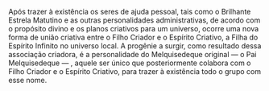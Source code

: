 ﻿Após trazer à existência os seres de ajuda pessoal, tais como o Brilhante Estrela Matutino e as outras personalidades administrativas, de acordo com o propósito divino e os planos criativos para um universo, ocorre uma nova forma de união criativa entre o Filho Criador e o Espírito Criativo, a Filha do Espírito Infinito no universo local. A progênie a surgir, como resultado dessa associação criadora, é a personalidade do Melquisedeque original — o Pai Melquisedeque — , aquele ser único que posteriormente colabora com o Filho Criador e o Espírito Criativo, para trazer à existência todo o grupo com esse nome.
